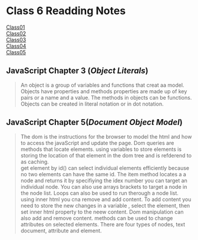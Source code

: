# **Class 6 Readding Notes**

[Class01](Class01.md)  
[Class02](Class02.md)  
[Class03](Class03.md)  
[Class04](CLass04.md)  
[Class05](Class05.md)  

## JavaScript Chapter 3 (*Object Literals*)
> An object is a group of variables and functions that creat aa model.
> Objects have properties and methods properties are made up of key pairs or a name and a value.
> The methods in objects can be functions.  
> Objects can be created in literal notation or in dot notation.

## JavaScript Chapter 5(*Document Object Model*)
> The dom is the instructions for the browser to model the html and how to access the javaScript and update the page.
> Dom queries are methods that locate elements.
>using variables to store elements is storing the location of that element in the dom tree and is refderend to as caching.  
> get element by id() can select individual elements efficiently because no two elements can have the same id.
> The item method locates a a node and returns it by specifiying the idex number you can target an individual node.
> You can also use arrays brackets to target a node in the node list.
> Loops can also be used to run therough a node list.
> using inner html you cna remove and add content. To add content you need to  store the new changes in a variable , select the element, then set inner html property to the neew content.
> Dom manipulation can also add and remove content.
>methods can be used to change attributes on selected elements.
> There are four types of nodes, text document, attribute and element.